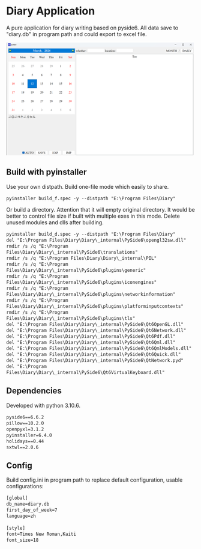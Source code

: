 # **Diary Application**
A pure application for diary writing based on pyside6.
All data save to "diary.db" in program path and could export to excel file.

<img src="diary.png" width="500" height="300">

## **Build with pyinstaller**
Use your own distpath.
Build one-file mode which easily to share.
```
pyinstaller build_f.spec -y --distpath "E:\Program Files\Diary"
```
Or build a directory. Attention that it will empty original directory. It would be better to control file size if built with multiple exes in this mode. Delete unused modules and dlls after building.
```
pyinstaller build_d.spec -y --distpath "E:\Program Files\Diary"
del "E:\Program Files\Diary\Diary\_internal\PySide6\opengl32sw.dll"
rmdir /s /q "E:\Program Files\Diary\Diary\_internal\PySide6\translations"
rmdir /s /q "E:\Program Files\Diary\Diary\_internal\PIL"
rmdir /s /q "E:\Program Files\Diary\Diary\_internal\PySide6\plugins\generic"
rmdir /s /q "E:\Program Files\Diary\Diary\_internal\PySide6\plugins\iconengines"
rmdir /s /q "E:\Program Files\Diary\Diary\_internal\PySide6\plugins\networkinformation"
rmdir /s /q "E:\Program Files\Diary\Diary\_internal\PySide6\plugins\platforminputcontexts"
rmdir /s /q "E:\Program Files\Diary\Diary\_internal\PySide6\plugins\tls"
del "E:\Program Files\Diary\Diary\_internal\PySide6\Qt6OpenGL.dll"
del "E:\Program Files\Diary\Diary\_internal\PySide6\Qt6Network.dll"
del "E:\Program Files\Diary\Diary\_internal\PySide6\Qt6Pdf.dll"
del "E:\Program Files\Diary\Diary\_internal\PySide6\Qt6Qml.dll"
del "E:\Program Files\Diary\Diary\_internal\PySide6\Qt6QmlModels.dll"
del "E:\Program Files\Diary\Diary\_internal\PySide6\Qt6Quick.dll"
del "E:\Program Files\Diary\Diary\_internal\PySide6\QtNetwork.pyd"
del "E:\Program Files\Diary\Diary\_internal\PySide6\Qt6VirtualKeyboard.dll"
```

## **Dependencies**
Developed with python 3.10.6.
```
pyside6==6.6.2
pillow==10.2.0
openpyxl=3.1.2
pyinstaller=6.4.0
holidays==0.44
sxtwl==2.0.6
```

## **Config**
Build config.ini in program path to replace default configuration, usable configurations:
```
[global]
db_name=diary.db
first_day_of_week=7
language=zh

[style]
font=Times New Roman,Kaiti
font_size=18
```